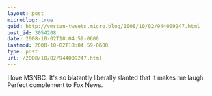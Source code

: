 ```yaml
---
layout: post
microblog: true
guid: http://vmstan-tweets.micro.blog/2008/10/02/944009247.html
post_id: 3054208
date: 2008-10-02T18:04:59-0600
lastmod: 2008-10-02T18:04:59-0600
type: post
url: /2008/10/02/944009247.html
---
```

I love MSNBC. It's so blatantly liberally slanted that it makes me laugh. Perfect complement to Fox News.
